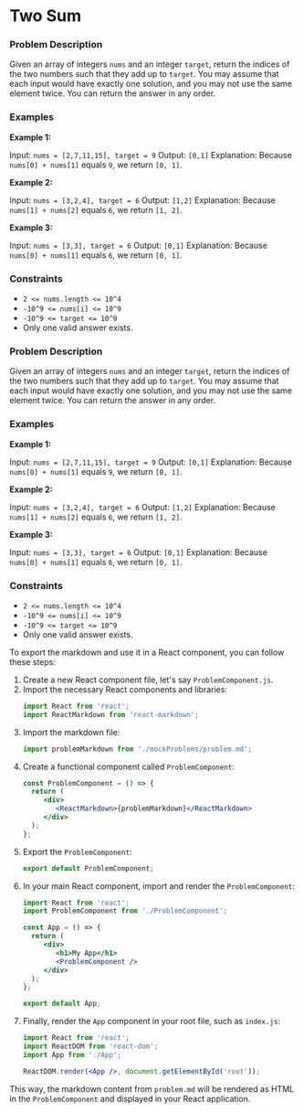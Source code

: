 # Two Sum

### Problem Description

Given an array of integers `nums` and an integer `target`, return the indices of the two numbers such that they add up to `target`. You may assume that each input would have exactly one solution, and you may not use the same element twice. You can return the answer in any order.

### Examples

**Example 1:**

Input: `nums = [2,7,11,15], target = 9`
Output: `[0,1]`
Explanation: Because `nums[0] + nums[1]` equals `9`, we return `[0, 1]`.

**Example 2:**

Input: `nums = [3,2,4], target = 6`
Output: `[1,2]`
Explanation: Because `nums[1] + nums[2]` equals `6`, we return `[1, 2]`.

**Example 3:**

Input: `nums = [3,3], target = 6`
Output: `[0,1]`
Explanation: Because `nums[0] + nums[1]` equals `6`, we return `[0, 1]`.

### Constraints

- `2 <= nums.length <= 10^4`
- `-10^9 <= nums[i] <= 10^9`
- `-10^9 <= target <= 10^9`
- Only one valid answer exists.
### Problem Description

Given an array of integers `nums` and an integer `target`, return the indices of the two numbers such that they add up to `target`. You may assume that each input would have exactly one solution, and you may not use the same element twice. You can return the answer in any order.

### Examples

**Example 1:**

Input: `nums = [2,7,11,15], target = 9`
Output: `[0,1]`
Explanation: Because `nums[0] + nums[1]` equals `9`, we return `[0, 1]`.

**Example 2:**

Input: `nums = [3,2,4], target = 6`
Output: `[1,2]`
Explanation: Because `nums[1] + nums[2]` equals `6`, we return `[1, 2]`.

**Example 3:**

Input: `nums = [3,3], target = 6`
Output: `[0,1]`
Explanation: Because `nums[0] + nums[1]` equals `6`, we return `[0, 1]`.

### Constraints

- `2 <= nums.length <= 10^4`
- `-10^9 <= nums[i] <= 10^9`
- `-10^9 <= target <= 10^9`
- Only one valid answer exists.

To export the markdown and use it in a React component, you can follow these steps:

1. Create a new React component file, let's say `ProblemComponent.js`.
2. Import the necessary React components and libraries:
    ```jsx
    import React from 'react';
    import ReactMarkdown from 'react-markdown';
    ```
3. Import the markdown file:
    ```jsx
    import problemMarkdown from './mockProblems/problem.md';
    ```
4. Create a functional component called `ProblemComponent`:
    ```jsx
    const ProblemComponent = () => {
      return (
         <div>
            <ReactMarkdown>{problemMarkdown}</ReactMarkdown>
         </div>
      );
    };
    ```
5. Export the `ProblemComponent`:
    ```jsx
    export default ProblemComponent;
    ```
6. In your main React component, import and render the `ProblemComponent`:
    ```jsx
    import React from 'react';
    import ProblemComponent from './ProblemComponent';

    const App = () => {
      return (
         <div>
            <h1>My App</h1>
            <ProblemComponent />
         </div>
      );
    };

    export default App;
    ```
7. Finally, render the `App` component in your root file, such as `index.js`:
    ```jsx
    import React from 'react';
    import ReactDOM from 'react-dom';
    import App from './App';

    ReactDOM.render(<App />, document.getElementById('root'));
    ```

This way, the markdown content from `problem.md` will be rendered as HTML in the `ProblemComponent` and displayed in your React application.
